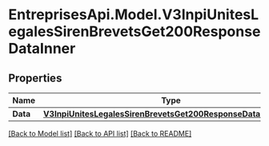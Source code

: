 # EntreprisesApi.Model.V3InpiUnitesLegalesSirenBrevetsGet200ResponseDataInner

## Properties

Name | Type | Description | Notes
------------ | ------------- | ------------- | -------------
**Data** | [**V3InpiUnitesLegalesSirenBrevetsGet200ResponseDataInnerData**](V3InpiUnitesLegalesSirenBrevetsGet200ResponseDataInnerData.md) |  | [optional] 

[[Back to Model list]](../README.md#documentation-for-models) [[Back to API list]](../README.md#documentation-for-api-endpoints) [[Back to README]](../README.md)


